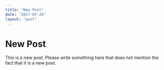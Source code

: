 ```yaml
---
title: "New Post"
date: "2017-07-28"
layout: "post"
---
```

# New Post

This is a new post. Please write something here that does not mention the fact that it is a new post.